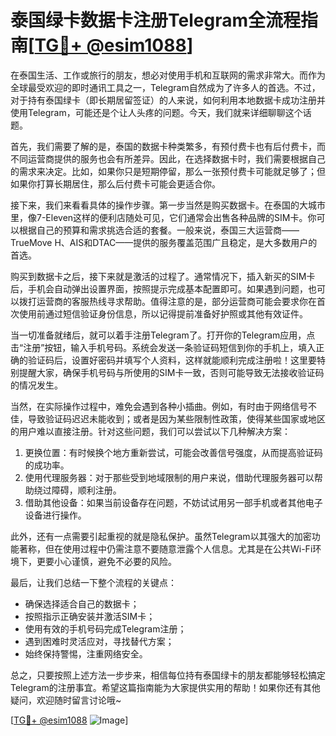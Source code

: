 # 泰国绿卡数据卡注册Telegram全流程指南[[TG💪+ @esim1088](https://t.me/s/esim1088)]

在泰国生活、工作或旅行的朋友，想必对使用手机和互联网的需求非常大。而作为全球最受欢迎的即时通讯工具之一，Telegram自然成为了许多人的首选。不过，对于持有泰国绿卡（即长期居留签证）的人来说，如何利用本地数据卡成功注册并使用Telegram，可能还是个让人头疼的问题。今天，我们就来详细聊聊这个话题。

首先，我们需要了解的是，泰国的数据卡种类繁多，有预付费卡也有后付费卡，而不同运营商提供的服务也会有所差异。因此，在选择数据卡时，我们需要根据自己的需求来决定。比如，如果你只是短期停留，那么一张预付费卡可能就足够了；但如果你打算长期居住，那么后付费卡可能会更适合你。

接下来，我们来看看具体的操作步骤。第一步当然是购买数据卡。在泰国的大城市里，像7-Eleven这样的便利店随处可见，它们通常会出售各种品牌的SIM卡。你可以根据自己的预算和需求挑选合适的套餐。一般来说，泰国三大运营商——TrueMove H、AIS和DTAC——提供的服务覆盖范围广且稳定，是大多数用户的首选。

购买到数据卡之后，接下来就是激活的过程了。通常情况下，插入新买的SIM卡后，手机会自动弹出设置界面，按照提示完成基本配置即可。如果遇到问题，也可以拨打运营商的客服热线寻求帮助。值得注意的是，部分运营商可能会要求你在首次使用前通过短信验证身份信息，所以记得提前准备好护照或其他有效证件。

当一切准备就绪后，就可以着手注册Telegram了。打开你的Telegram应用，点击“注册”按钮，输入手机号码。系统会发送一条验证码短信到你的手机上，填入正确的验证码后，设置好密码并填写个人资料，这样就能顺利完成注册啦！这里要特别提醒大家，确保手机号码与所使用的SIM卡一致，否则可能导致无法接收验证码的情况发生。

当然，在实际操作过程中，难免会遇到各种小插曲。例如，有时由于网络信号不佳，导致验证码迟迟未能收到；或者是因为某些限制性政策，使得某些国家或地区的用户难以直接注册。针对这些问题，我们可以尝试以下几种解决方案：

1. 更换位置：有时候换个地方重新尝试，可能会改善信号强度，从而提高验证码的成功率。
2. 使用代理服务器：对于那些受到地域限制的用户来说，借助代理服务器可以帮助绕过障碍，顺利注册。
3. 借助其他设备：如果当前设备存在问题，不妨试试用另一部手机或者其他电子设备进行操作。

此外，还有一点需要引起重视的就是隐私保护。虽然Telegram以其强大的加密功能著称，但在使用过程中仍需注意不要随意泄露个人信息。尤其是在公共Wi-Fi环境下，更要小心谨慎，避免不必要的风险。

最后，让我们总结一下整个流程的关键点：
- 确保选择适合自己的数据卡；
- 按照指示正确安装并激活SIM卡；
- 使用有效的手机号码完成Telegram注册；
- 遇到困难时灵活应对，寻找替代方案；
- 始终保持警惕，注重网络安全。

总之，只要按照上述方法一步步来，相信每位持有泰国绿卡的朋友都能够轻松搞定Telegram的注册事宜。希望这篇指南能为大家提供实用的帮助！如果你还有其他疑问，欢迎随时留言讨论哦~

[[TG💪+ @esim1088](https://t.me/s/esim1088) ![Image](https://i.postimg.cc/4NQfJmqS/Snipaste-2025-05-13-00-14-12.png)]